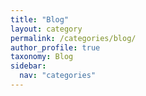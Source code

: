```yaml
---
title: "Blog"
layout: category
permalink: /categories/blog/
author_profile: true
taxonomy: Blog 
sidebar:
  nav: "categories"
---
```

